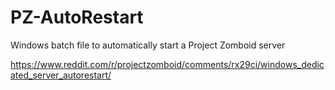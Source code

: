 # PZ-AutoRestart
Windows batch file to automatically start a Project Zomboid server

https://www.reddit.com/r/projectzomboid/comments/rx29ci/windows_dedicated_server_autorestart/
